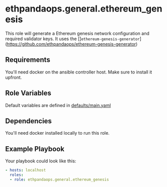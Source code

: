 # ethpandaops.general.ethereum_genesis

This role will generate a Ethereum genesis network configuration and required validator keys.
It uses the []`ethereum-genesis-generator`](https://github.com/ethpandaops/ethereum-genesis-generator)

## Requirements

You'll need docker on the ansible controller host. Make sure to install it upfront.

## Role Variables

Default variables are defined in [defaults/main.yaml](defaults/main.yaml)

## Dependencies

You'll need docker installed locally to run this role.

## Example Playbook

Your playbook could look like this:

```yaml
- hosts: localhost
  roles:
  - role: ethpandaops.general.ethereum_genesis
```

